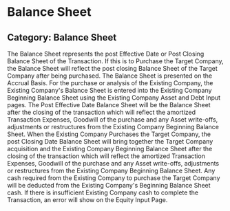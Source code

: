 # Balance Sheet
## Category: Balance Sheet
The Balance Sheet represents the post Effective Date or Post Closing Balance Sheet of the Transaction. If this is to Purchase the Target Company, the Balance Sheet will reflect the post closing Balance Sheet of the Target Company after being purchased. The Balance Sheet is presented on the Accrual Basis.
For the purchase or analysis of the Existing Company, the Existing Company's Balance Sheet is entered into the Existing Company Beginning Balance Sheet using the Existing Company Asset and Debt Input pages. The Post Effective Date Balance Sheet will be the Balance Sheet after the closing of the transaction which will reflect the amortized Transaction Expenses, Goodwill of the purchase and any Asset write-offs, adjustments or restructures from the Existing Company Beginning Balance Sheet.
When the Existing Company Purchases the Target Company, the post Closing Date Balance Sheet will bring together the Target Company acquisition and the Existing Company Beginning Balance Sheet after the closing of the transaction which will reflect the amortized Transaction Expenses, Goodwill of the purchase and any Asset write-offs, adjustments or restructures from the Existing Company Beginning Balance Sheet. Any cash required from the Existing Company to purchase the Target Company will be deducted from the Existing Company's Beginning Balance Sheet cash. If there is insufficient Existing Company cash to complete the Transaction, an error will show on the Equity Input Page.
